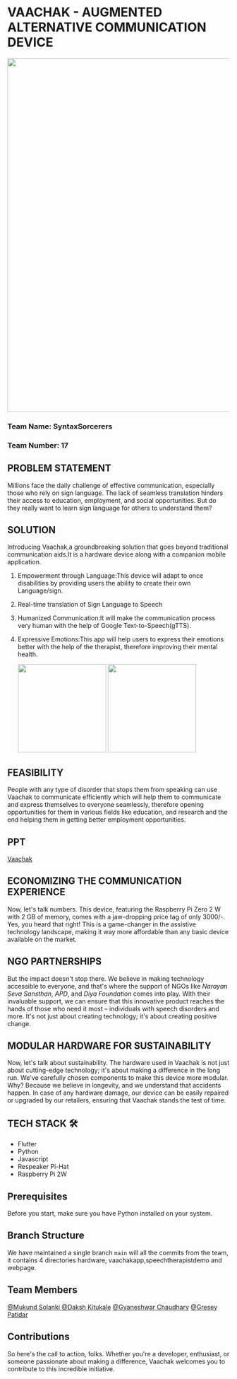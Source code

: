 # VAACHAK - AUGMENTED ALTERNATIVE COMMUNICATION DEVICE
<img src="https://github.com/mukundsolanki/Vaachak-TecHacks/assets/113979215/486dfdde-b351-4101-a780-074e11f735b9" width="800">

### Team Name: SyntaxSorcerers

### Team Number: 17


## **PROBLEM STATEMENT**
Millions face the daily challenge of effective communication, especially those who rely on sign language. The lack of seamless translation hinders their access to education, employment, and social opportunities. But do they really want to learn sign language for others to understand them?

## **SOLUTION** 
Introducing Vaachak,a groundbreaking solution that goes beyond traditional communication aids.It is a hardware device along with a companion mobile application.
1) Empowerment through Language:This device will adapt to once disabilities by providing users the ability to create their own Language/sign.

2) Real-time translation of Sign Language to Speech

3) Humanized Communication:It will make the communication process very human with the help of  Google Text-to-Speech(gTTS).

4) Expressive Emotions:This app will help users to express their emotions better with the help of the therapist, therefore improving their mental health.

   <img src="https://github.com/Gresey/Vaachak-TecHacks/assets/113979215/ee35a303-88f9-492b-a798-95ef75194f6c" width="200" height="200">
   <img src="https://github.com/Gresey/Vaachak-TecHacks/assets/113979215/883a2c44-7b47-4998-aeae-56b1fbff6bfc"width="200" height="200">



## **FEASIBILITY**

People with any type of disorder that stops them from speaking can use Vaachak to communicate efficiently which will help them to communicate and express themselves to everyone seamlessly, therefore opening opportunities for them in various fields like education, and research and the end helping
them in getting better employment opportunities.

## PPT
[Vaachak](https://www.canva.com/design/DAF6Wff3jhg/c_VD947svp9xD8zCkgD9Jw/edit?utm_content=DAF6Wff3jhg&utm_campaign=designshare&utm_medium=link2&utm_source=sharebutton)

## **ECONOMIZING THE COMMUNICATION EXPERIENCE** 

Now, let's talk numbers. This device, featuring the Raspberry Pi Zero 2 W with 2 GB of memory, comes with a jaw-dropping price tag of only 3000/-. Yes, you heard that right! This is a game-changer in the assistive technology landscape, making it way more affordable than any basic device available on the market.

## **NGO PARTNERSHIPS**

But the impact doesn't stop there. We believe in making technology accessible to everyone, and that's where the support of NGOs like *Narayan Seva Sansthan*, *APD*, and *Diya Foundation* comes into play. With their invaluable support, we can ensure that this innovative product reaches the hands of those who need it most – individuals with speech disorders and more. It's not just about creating technology; it's about creating positive change.

## **MODULAR HARDWARE FOR SUSTAINABILITY**

Now, let's talk about sustainability. The hardware used in Vaachak is not just about cutting-edge technology; it's about making a difference in the long run. We've carefully chosen components to make this device more modular. Why? Because we believe in longevity, and we understand that accidents happen. In case of any hardware damage, our device can be easily repaired or upgraded by our retailers, ensuring that Vaachak stands the test of time.

## **TECH STACK** 🛠️

- Flutter
- Python
- Javascript
- Respeaker Pi-Hat
- Raspberry Pi 2W

## **Prerequisites**
Before you start, make sure you have Python installed on your system.

## **Branch Structure**
We have maintained a single branch `main` will all the commits from the team, it contains 4 directories hardware, vaachakapp,speechtherapistdemo and webpage.

## **Team Members**

[@Mukund Solanki ](https://github.com/mukundsolanki)
[@Daksh Kitukale](https://github.com/K-Daksh)
[@Gyaneshwar Chaudhary](https://github.com/gyaneshwarchoudhary)
[@Gresey Patidar](https://github.com/Gresey)

## **Contributions**
So here's the call to action, folks. Whether you're a developer, enthusiast, or someone passionate about making a difference, Vaachak welcomes you to contribute to this incredible initiative.
